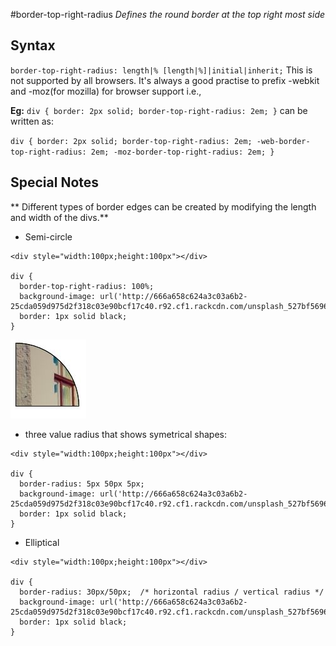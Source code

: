 #border-top-right-radius
*Defines the round border at the top right most side*

## Syntax
`
border-top-right-radius: length|% [length|%]|initial|inherit;
`
This is not supported by all browsers. It's always a good practise to prefix -webkit and -moz(for mozilla) for browser support i.e.,

**Eg:**
`
div {
    border: 2px solid;
    border-top-right-radius: 2em;
}
`
can be written as:

`
div {
    border: 2px solid;
    border-top-right-radius: 2em;
    -web-border-top-right-radius: 2em;
    -moz-border-top-right-radius: 2em;
}
`
## Special Notes

** Different types of border edges can be created by modifying the length and width of the divs.**
* Semi-circle
```
<div style="width:100px;height:100px"></div>

div {
  border-top-right-radius: 100%;
  background-image: url('http://666a658c624a3c03a6b2-25cda059d975d2f318c03e90bcf17c40.r92.cf1.rackcdn.com/unsplash_527bf56961712_1.JPG');
  border: 1px solid black;
}
```
![repeat](images/semic.jpg)

* three value radius that shows symetrical shapes:
```
<div style="width:100px;height:100px"></div>

div {
  border-radius: 5px 50px 5px;
  background-image: url('http://666a658c624a3c03a6b2-25cda059d975d2f318c03e90bcf17c40.r92.cf1.rackcdn.com/unsplash_527bf56961712_1.JPG');
  border: 1px solid black;
}
```

* Elliptical
```
<div style="width:100px;height:100px"></div>

div {
  border-radius: 30px/50px;  /* horizontal radius / vertical radius */
  background-image: url('http://666a658c624a3c03a6b2-25cda059d975d2f318c03e90bcf17c40.r92.cf1.rackcdn.com/unsplash_527bf56961712_1.JPG');
  border: 1px solid black;
}

```